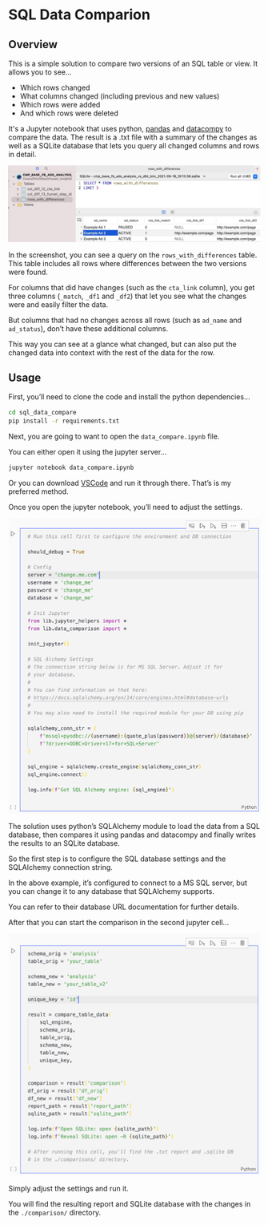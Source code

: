 # SQL Data Comparion

## Overview

This is a simple solution to compare two versions of an SQL table or view. It allows you to see...

* Which rows changed
* What columns changed (including previous and new values)
* Which rows were added
* And which rows were deleted

It's a Jupyter notebook that uses python, [pandas](https://pandas.pydata.org) and [datacompy](https://capitalone.github.io/datacompy/) to compare the data. The result is a .txt file with a summary of the changes as well as a SQLite database that lets you query all changed columns and rows in detail.

![Resulting SQL data](screenshots/sql_table_diff_01.jpg)

In the screenshot, you can see a query on the `rows_with_differences` table. This table includes all rows where differences between the two versions were found.

For columns that did have changes (such as the `cta_link` column), you get three columns (`_match`, `_df1` and `_df2`) that let you see what the changes were and easily filter the data.

But columns that had no changes across all rows (such as `ad_name` and `ad_status`), don’t have these additional columns.

This way you can see at a glance what changed, but can also put the changed data into context with the rest of the data for the row.

## Usage

First, you’ll need to clone the code and install the python dependencies…

```bash
cd sql_data_compare
pip install -r requirements.txt
```

Next, you are going to want to open the `data_compare.ipynb` file. 

You can either open it using the jupyter server…

```bash
jupyter notebook data_compare.ipynb
```

Or you can download [VSCode](https://code.visualstudio.com/) and run it through there. That’s is my preferred method.

Once you open the jupyter notebook, you’ll need to adjust the settings.

![Jupyer settings](screenshots/jupyter_settings.png)

The solution uses python’s SQLAlchemy module to load the data from a SQL database, then compares it using pandas and datacompy and finally writes the results to an SQLite database.

So the first step is to configure the SQL database settings and the SQLAlchemy connection string.

In the above example, it’s configured to connect to a MS SQL server, but you can change it to any database that SQLAlchemy supports.

You can refer to their database URL documentation for further details.

After that you can start the comparison in the second jupyter cell…

![Running the comparison](screenshots/jupyter_run.png)

Simply adjust the settings and run it.

You will find the resulting report and SQLite database with the changes in the `./comparison/` directory.
